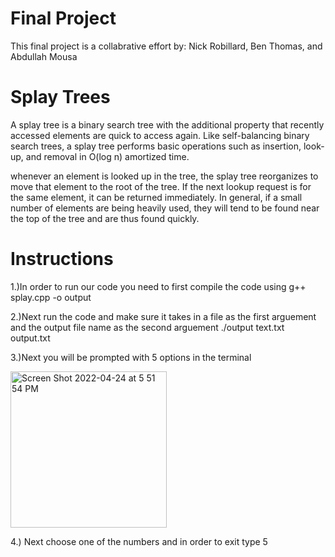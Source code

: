 # Final Project
This final project is a collabrative effort by: Nick Robillard, Ben Thomas, and Abdullah Mousa
# Splay Trees
A splay tree is a binary search tree with the additional property that recently accessed elements are quick to access again. Like self-balancing binary search trees, a splay tree performs basic operations such as insertion, look-up, and removal in O(log n) amortized time.

whenever an element is looked up in the tree, the splay tree reorganizes to move that element to the root of the tree. If the next lookup request is for the same element, it can be returned immediately. In general, if a small number of elements are being heavily used, they will tend to be found near the top of the tree and are thus found quickly.

# Instructions

1.)In order to run our code you need to first compile the code using 
g++ splay.cpp -o output

2.)Next run the code and make sure it takes in a file as the first arguement and the output file name as the second arguement
./output text.txt output.txt

3.)Next you will be prompted with 5 options in the terminal 

<img width="250" alt="Screen Shot 2022-04-24 at 5 51 54 PM" src="https://user-images.githubusercontent.com/71105877/164998155-ae41fa0b-82fd-441f-b350-c3254a5e4fe3.png">

4.) Next choose one of the numbers and in order to exit type 5

